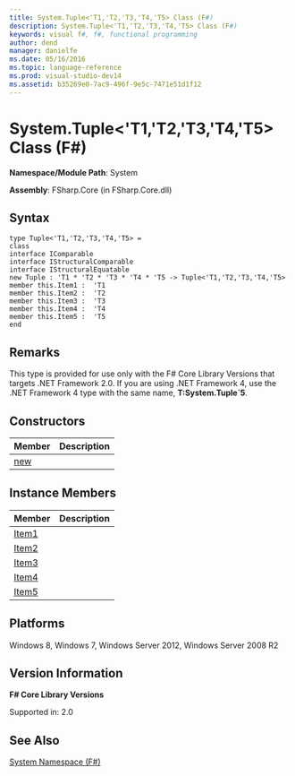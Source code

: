 ```yaml
---
title: System.Tuple<'T1,'T2,'T3,'T4,'T5> Class (F#)
description: System.Tuple<'T1,'T2,'T3,'T4,'T5> Class (F#)
keywords: visual f#, f#, functional programming
author: dend
manager: danielfe
ms.date: 05/16/2016
ms.topic: language-reference
ms.prod: visual-studio-dev14
ms.assetid: b35269e0-7ac9-496f-9e5c-7471e51d1f12 
---
```


# System.Tuple<'T1,'T2,'T3,'T4,'T5> Class (F#)

**Namespace/Module Path**: System

**Assembly**: FSharp.Core (in FSharp.Core.dll)


## Syntax

```
type Tuple<'T1,'T2,'T3,'T4,'T5> =
class
interface IComparable
interface IStructuralComparable
interface IStructuralEquatable
new Tuple : 'T1 * 'T2 * 'T3 * 'T4 * 'T5 -> Tuple<'T1,'T2,'T3,'T4,'T5>
member this.Item1 :  'T1
member this.Item2 :  'T2
member this.Item3 :  'T3
member this.Item4 :  'T4
member this.Item5 :  'T5
end
```

## Remarks
This type is provided for use only with the F# Core Library Versions that targets .NET Framework 2.0. If you are using .NET Framework 4, use the .NET Framework 4 type with the same name, **T:System.Tuple&#96;5**.


## Constructors


|Member|Description|
|------|-----------|
|[new](https://msdn.microsoft.com/library/f0b172c7-4736-4d0b-ab38-bc41391db119)||

## Instance Members


|Member|Description|
|------|-----------|
|[Item1](https://msdn.microsoft.com/library/fc4ffc91-6a45-488a-b07f-e6a5308cae58)||
|[Item2](https://msdn.microsoft.com/library/bf571ccd-3d82-446e-b41c-8f0e697a0ec7)||
|[Item3](https://msdn.microsoft.com/library/f4aa0285-4695-4e74-9782-0ffe24d47dae)||
|[Item4](https://msdn.microsoft.com/library/d98acff5-c44a-4a8f-b583-a14ef08f25cc)||
|[Item5](https://msdn.microsoft.com/library/9be08b0d-7c04-4121-85c4-b46f48145fdd)||

## Platforms
Windows 8, Windows 7, Windows Server 2012, Windows Server 2008 R2


## Version Information
**F# Core Library Versions**

Supported in: 2.0




## See Also
[System Namespace &#40;F&#35;&#41;](System-Namespace-%5BFSharp%5D.md)

